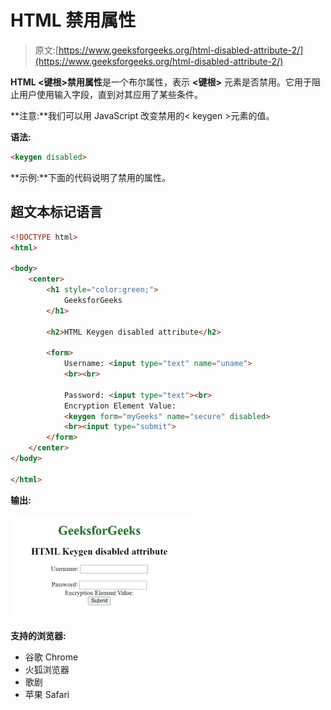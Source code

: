 # HTML 禁用属性

> 原文:[https://www.geeksforgeeks.org/html-disabled-attribute-2/](https://www.geeksforgeeks.org/html-disabled-attribute-2/)

**HTML <键根>禁用属性**是一个布尔属性，表示 **<键根>** 元素是否禁用。它用于阻止用户使用输入字段，直到对其应用了某些条件。

**注意:**我们可以用 JavaScript 改变禁用的< keygen >元素的值。

**语法:**

```html
<keygen disabled>
```

**示例:**下面的代码说明了禁用的属性。

## 超文本标记语言

```html
<!DOCTYPE html>
<html>

<body>
    <center>
        <h1 style="color:green;">
            GeeksforGeeks
        </h1>

        <h2>HTML Keygen disabled attribute</h2>

        <form>
            Username: <input type="text" name="uname">
            <br><br>

            Password: <input type="text"><br>
            Encryption Element Value:
            <keygen form="myGeeks" name="secure" disabled>
            <br><input type="submit">
        </form>
    </center>
</body>

</html>
```

**输出:**

![](img/1233d67f658e2a87aa8b11c83ec352d5.png)

**支持的浏览器:**

*   谷歌 Chrome
*   火狐浏览器
*   歌剧
*   苹果 Safari